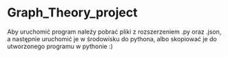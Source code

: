 # Graph_Theory_project

Aby uruchomić program należy pobrać pliki z rozszerzeniem .py oraz .json, a następnie uruchomić je w środowisku do pythona, albo skopiować je do utworzonego programu w pythonie :)
